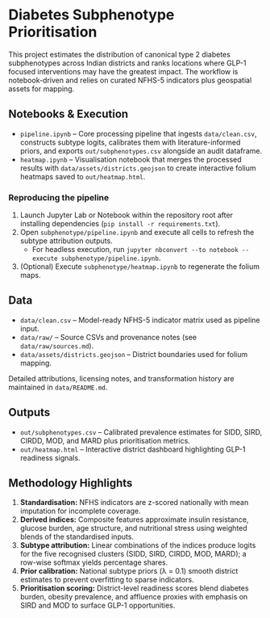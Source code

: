 # Diabetes Subphenotype Prioritisation

This project estimates the distribution of canonical type 2 diabetes subphenotypes across Indian districts and ranks locations where GLP-1 focused interventions may have the greatest impact. The workflow is notebook-driven and relies on curated NFHS-5 indicators plus geospatial assets for mapping.

## Notebooks & Execution
- `pipeline.ipynb` – Core processing pipeline that ingests `data/clean.csv`, constructs subtype logits, calibrates them with literature-informed priors, and exports `out/subphenotypes.csv` alongside an audit dataframe.
- `heatmap.ipynb` – Visualisation notebook that merges the processed results with `data/assets/districts.geojson` to create interactive folium heatmaps saved to `out/heatmap.html`.

### Reproducing the pipeline
1. Launch Jupyter Lab or Notebook within the repository root after installing dependencies (`pip install -r requirements.txt`).
2. Open `subphenotype/pipeline.ipynb` and execute all cells to refresh the subtype attribution outputs.
   - For headless execution, run `jupyter nbconvert --to notebook --execute subphenotype/pipeline.ipynb`.
3. (Optional) Execute `subphenotype/heatmap.ipynb` to regenerate the folium maps.

## Data
- `data/clean.csv` – Model-ready NFHS-5 indicator matrix used as pipeline input.
- `data/raw/` – Source CSVs and provenance notes (see `data/raw/sources.md`).
- `data/assets/districts.geojson` – District boundaries used for folium mapping.

Detailed attributions, licensing notes, and transformation history are maintained in `data/README.md`.

## Outputs
- `out/subphenotypes.csv` – Calibrated prevalence estimates for SIDD, SIRD, CIRDD, MOD, and MARD plus prioritisation metrics.
- `out/heatmap.html` – Interactive district dashboard highlighting GLP-1 readiness signals.

## Methodology Highlights
1. **Standardisation:** NFHS indicators are z-scored nationally with mean imputation for incomplete coverage.
2. **Derived indices:** Composite features approximate insulin resistance, glucose burden, age structure, and nutritional stress using weighted blends of the standardised inputs.
3. **Subtype attribution:** Linear combinations of the indices produce logits for the five recognised clusters (SIDD, SIRD, CIRDD, MOD, MARD); a row-wise softmax yields percentage shares.
4. **Prior calibration:** National subtype priors (λ = 0.1) smooth district estimates to prevent overfitting to sparse indicators.
5. **Prioritisation scoring:** District-level readiness scores blend diabetes burden, obesity prevalence, and affluence proxies with emphasis on SIRD and MOD to surface GLP-1 opportunities.
